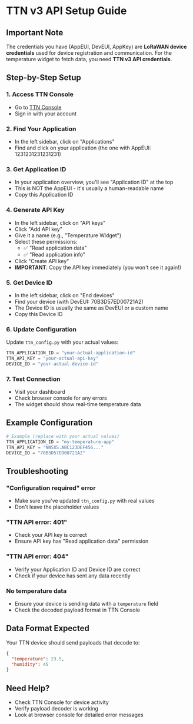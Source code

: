 # TTN v3 API Setup Guide

## Important Note
The credentials you have (AppEUI, DevEUI, AppKey) are **LoRaWAN device credentials** used for device registration and communication. For the temperature widget to fetch data, you need **TTN v3 API credentials**.

## Step-by-Step Setup

### 1. Access TTN Console
- Go to [TTN Console](https://console.thethings.network/)
- Sign in with your account

### 2. Find Your Application
- In the left sidebar, click on "Applications"
- Find and click on your application (the one with AppEUI: 1231231231231231)

### 3. Get Application ID
- In your application overview, you'll see "Application ID" at the top
- This is NOT the AppEUI - it's usually a human-readable name
- Copy this Application ID

### 4. Generate API Key
- In the left sidebar, click on "API keys"
- Click "Add API key"
- Give it a name (e.g., "Temperature Widget")
- Select these permissions:
  - ✅ "Read application data"
  - ✅ "Read application info"
- Click "Create API key"
- **IMPORTANT**: Copy the API key immediately (you won't see it again!)

### 5. Get Device ID
- In the left sidebar, click on "End devices"
- Find your device (with DevEUI: 70B3D57ED00721A2)
- The Device ID is usually the same as DevEUI or a custom name
- Copy this Device ID

### 6. Update Configuration
Update `ttn_config.py` with your actual values:
```python
TTN_APPLICATION_ID = "your-actual-application-id"
TTN_API_KEY = "your-actual-api-key"
DEVICE_ID = "your-actual-device-id"
```

### 7. Test Connection
- Visit your dashboard
- Check browser console for any errors
- The widget should show real-time temperature data

## Example Configuration
```python
# Example (replace with your actual values)
TTN_APPLICATION_ID = "my-temperature-app"
TTN_API_KEY = "NNSXS.ABC123DEF456..."
DEVICE_ID = "70B3D57ED00721A2"
```

## Troubleshooting

### "Configuration required" error
- Make sure you've updated `ttn_config.py` with real values
- Don't leave the placeholder values

### "TTN API error: 401" 
- Check your API key is correct
- Ensure API key has "Read application data" permission

### "TTN API error: 404"
- Verify your Application ID and Device ID are correct
- Check if your device has sent any data recently

### No temperature data
- Ensure your device is sending data with a `temperature` field
- Check the decoded payload format in TTN Console

## Data Format Expected
Your TTN device should send payloads that decode to:
```json
{
  "temperature": 23.5,
  "humidity": 45
}
```

## Need Help?
- Check TTN Console for device activity
- Verify payload decoder is working
- Look at browser console for detailed error messages



